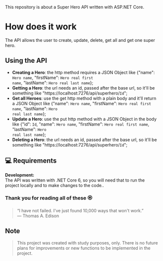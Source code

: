 This repository is about a Super Hero API written with ASP.NET Core.

# How does it work

The API allows the user to create, update, delete, get all and get one super hero.

## Using the API

- <b>Creating a Hero</b>: the http method requires a JSON Object like {"name": <code>Hero name</code>, "firstName": <code>Hero real first name</code>, "lastName": <code>Hero real last name</code>};
- <b>Getting a Hero</b>: the url needs an id, passed after the base url, so it'll be something like "https://localhost:7276/api/superhero/<code>Id</code>";
- <b>Get all Heroes</b>: use the get http method with a plain body and it'll return a JSON Object like {"name": <code>Hero name</code>, "firstName": <code>Hero real first name</code>, "lastName": <code>Hero real last name</code>};
- <b>Update a Hero</b>: use the put http method with a JSON Object in the body like {"id": <code>Id</code>, "name": <code>Hero name</code>, "firstName": <code>Hero real first name</code>, "lastName": <code>Hero real last name</code>};
- <b>Deleting a Hero</b>: the url needs an id, passed after the base url, so it'll be something like "https://localhost:7276/api/superhero/<code>Id</code>";

## 💻 Requirements

**Development:**<br>
The API was written with .NET Core 6, so you will need that to run the project locally and to make changes to the code..


### Thank you for reading all of these 🏵️

> “I have not failed. I've just found 10,000 ways that won't work.”  
― Thomas A. Edison

## Note

> This project was created with study purposes, only. There is no future plans for improvements or new functions to be implemented in the project.